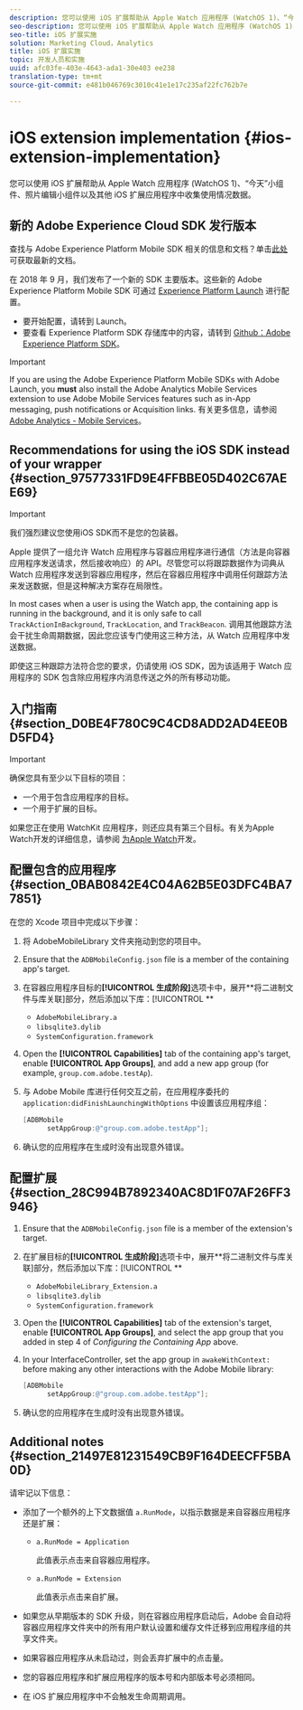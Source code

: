 ```yaml
---
description: 您可以使用 iOS 扩展帮助从 Apple Watch 应用程序 (WatchOS 1)、“今天”小组件、照片编辑小组件以及其他 iOS 扩展应用程序中收集使用情况数据。
seo-description: 您可以使用 iOS 扩展帮助从 Apple Watch 应用程序 (WatchOS 1)、“今天”小组件、照片编辑小组件以及其他 iOS 扩展应用程序中收集使用情况数据。
seo-title: iOS 扩展实施
solution: Marketing Cloud，Analytics
title: iOS 扩展实施
topic: 开发人员和实施
uuid: afc03fe-403e-4643-ada1-30e403 ee238
translation-type: tm+mt
source-git-commit: e481b046769c3010c41e1e17c235af22fc762b7e

---
```



# iOS extension implementation {#ios-extension-implementation}

您可以使用 iOS 扩展帮助从 Apple Watch 应用程序 (WatchOS 1)、“今天”小组件、照片编辑小组件以及其他 iOS 扩展应用程序中收集使用情况数据。

## 新的 Adobe Experience Cloud SDK 发行版本

查找与 Adobe Experience Platform Mobile SDK 相关的信息和文档？单击[此处](https://aep-sdks.gitbook.io/docs/)可获取最新的文档。

在 2018 年 9 月，我们发布了一个新的 SDK 主要版本。这些新的 Adobe Experience Platform Mobile SDK 可通过 [Experience Platform Launch](https://www.adobe.com/experience-platform/launch.html) 进行配置。

* 要开始配置，请转到 Launch。
* 要查看 Experience Platform SDK 存储库中的内容，请转到 [Github：Adobe Experience Platform SDK](https://github.com/Adobe-Marketing-Cloud/acp-sdks)。

>[!IMPORTANT]
>
> If you are using the Adobe Experience Platform Mobile SDKs with Adobe Launch, you **must** also install the Adobe Analytics Mobile Services extension to use Adobe Mobile Services features such as in-App messaging, push notifications or Acquisition links. 有关更多信息，请参阅 [Adobe Analytics - Mobile Services](https://aep-sdks.gitbook.io/docs/using-mobile-extensions/adobe-analytics-mobile-services)。

## Recommendations for using the iOS SDK instead of your wrapper {#section_97577331FD9E4FFBBE05D402C67AEE69}

>[!IMPORTANT]
>
>我们强烈建议您使用iOS SDK而不是您的包装器。

Apple 提供了一组允许 Watch 应用程序与容器应用程序进行通信（方法是向容器应用程序发送请求，然后接收响应）的 API。尽管您可以将跟踪数据作为词典从 Watch 应用程序发送到容器应用程序，然后在容器应用程序中调用任何跟踪方法来发送数据，但是这种解决方案存在局限性。

In most cases when a user is using the Watch app, the containing app is running in the background, and it is only safe to call `TrackActionInBackground`, `TrackLocation`, and `TrackBeacon`. 调用其他跟踪方法会干扰生命周期数据，因此您应该专门使用这三种方法，从 Watch 应用程序中发送数据。

即使这三种跟踪方法符合您的要求，仍请使用 iOS SDK，因为该适用于 Watch 应用程序的 SDK 包含除应用程序内消息传送之外的所有移动功能。

## 入门指南 {#section_D0BE4F780C9C4CD8ADD2AD4EE0BD5FD4}

>[!IMPORTANT]
>
>确保您具有至少以下目标的项目：
>
>* 一个用于包含应用程序的目标。
>* 一个用于扩展的目标。
>



如果您正在使用 WatchKit 应用程序，则还应具有第三个目标。有关为Apple Watch开发的详细信息，请参阅 [为Apple Watch](https://developer.apple.com/library/ios/documentation/General/Conceptual/WatchKitProgrammingGuide/index.html#//apple_ref/doc/uid/TP40014969-CH8-SW1)开发。

## 配置包含的应用程序 {#section_0BAB0842E4C04A62B5E03DFC4BA77851}

在您的 Xcode 项目中完成以下步骤：

1. 将 AdobeMobileLibrary 文件夹拖动到您的项目中。
1. Ensure that the `ADBMobileConfig.json` file is a member of the containing app's target.
1. 在容器应用程序目标的&#x200B;**[!UICONTROL 生成阶段]**&#x200B;选项卡中，展开&#x200B;**将二进制文件与库关联]部分，然后添加以下库：[!UICONTROL **

   * `AdobeMobileLibrary.a`
   * `libsqlite3.dylib`
   * `SystemConfiguration.framework`

1. Open the **[!UICONTROL Capabilities]** tab of the containing app's target, enable **[!UICONTROL App Groups]**, and add a new app group (for example, `group.com.adobe.testAp`).

1. 与 Adobe Mobile 库进行任何交互之前，在应用程序委托的 `application:didFinishLaunchingWithOptions` 中设置该应用程序组：

   ```objective-c
   [ADBMobile 
         setAppGroup:@"group.com.adobe.testApp"];
   ```

1. 确认您的应用程序在生成时没有出现意外错误。

## 配置扩展 {#section_28C994B7892340AC8D1F07AF26FF3946}

1. Ensure that the `ADBMobileConfig.json` file is a member of the extension's target.
1. 在扩展目标的&#x200B;**[!UICONTROL 生成阶段]**&#x200B;选项卡中，展开&#x200B;**将二进制文件与库关联]部分，然后添加以下库：[!UICONTROL **

   * `AdobeMobileLibrary_Extension.a`
   * `libsqlite3.dylib`
   * `SystemConfiguration.framework`

1. Open the **[!UICONTROL Capabilities]** tab of the extension's target, enable **[!UICONTROL App Groups]**, and select the app group that you added in step 4 of *Configuring the Containing App* above.

1. In your InterfaceController, set the app group in `awakeWithContext:` before making any other interactions with the Adobe Mobile library:

   ```objective-c
   [ADBMobile 
         setAppGroup:@"group.com.adobe.testApp"];
   ```

1. 确认您的应用程序在生成时没有出现意外错误。

## Additional notes {#section_21497E81231549CB9F164DEECFF5BA0D}

请牢记以下信息：

* 添加了一个额外的上下文数据值 `a.RunMode`，以指示数据是来自容器应用程序还是扩展：

   * `a.RunMode = Application`

      此值表示点击来自容器应用程序。
   * `a.RunMode = Extension`

      此值表示点击来自扩展。

* 如果您从早期版本的 SDK 升级，则在容器应用程序启动后，Adobe 会自动将容器应用程序文件夹中的所有用户默认设置和缓存文件迁移到应用程序组的共享文件夹。
* 如果容器应用程序从未启动过，则会丢弃扩展中的点击量。
* 您的容器应用程序和扩展应用程序的版本号和内部版本号必须相同。
* 在 iOS 扩展应用程序中不会触发生命周期调用。

